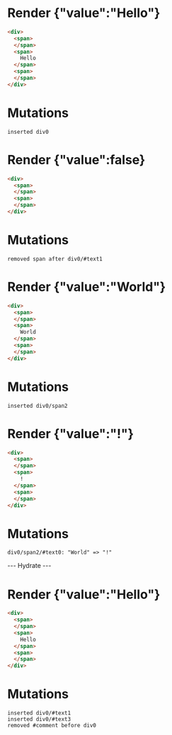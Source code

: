 # Render {"value":"Hello"}
```html
<div>
  <span>
  </span>
  <span>
    Hello
  </span>
  <span>
  </span>
</div>
```

# Mutations
```
inserted div0
```


# Render {"value":false}
```html
<div>
  <span>
  </span>
  <span>
  </span>
</div>
```

# Mutations
```
removed span after div0/#text1
```


# Render {"value":"World"}
```html
<div>
  <span>
  </span>
  <span>
    World
  </span>
  <span>
  </span>
</div>
```

# Mutations
```
inserted div0/span2
```


# Render {"value":"!"}
```html
<div>
  <span>
  </span>
  <span>
    !
  </span>
  <span>
  </span>
</div>
```

# Mutations
```
div0/span2/#text0: "World" => "!"
```


--- Hydrate ---
# Render {"value":"Hello"}
```html
<div>
  <span>
  </span>
  <span>
    Hello
  </span>
  <span>
  </span>
</div>
```

# Mutations
```
inserted div0/#text1
inserted div0/#text3
removed #comment before div0
```